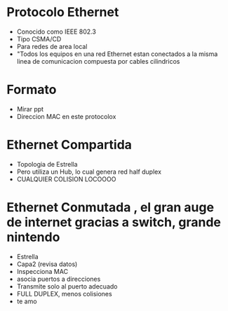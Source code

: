 # Protocolo Ethernet
- Conocido como IEEE 802.3
- Tipo CSMA/CD
- Para redes de area local
- "Todos los equipos en una red Ethernet estan conectados a la misma linea de comunicacion compuesta por cables cilindricos
# Formato 
 - Mirar ppt
 - Direccion MAC en este protocolox
 
# Ethernet Compartida
- Topologia de Estrella
- Pero utiliza un Hub, lo cual genera red half duplex
- CUALQUIER COLISION LOCOOOO
# Ethernet Conmutada , el gran auge de internet gracias a switch, grande nintendo
- Estrella
- Capa2 (revisa datos)
- Inspecciona MAC
- asocia puertos a direcciones
- Transmite solo al puerto adecuado
- FULL DUPLEX, menos colisiones
- te amo 
